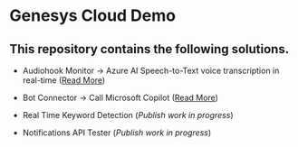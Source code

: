 # Genesys Cloud Demo

## This repository contains the following solutions.

- Audiohook Monitor -> Azure AI Speech-to-Text voice transcription in real-time ([Read More](https://github.com/piyo123/GenesysCloudDemo/blob/main/audiohook-monitor-azure-speech-to-text-real-time/README.md))

- Bot Connector -> Call Microsoft Copilot ([Read More](https://github.com/piyo123/GenesysCloudDemo/blob/main/genesys-bot-connector-ms-copilot-adapter/README.md))

- Real Time Keyword Detection (*Publish work in progress*)

- Notifications API Tester (*Publish work in progress*)



